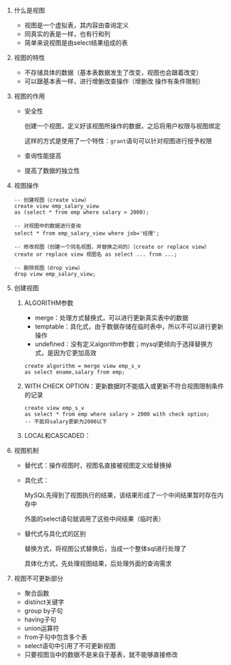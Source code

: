 1. 什么是视图

   * 视图是一个虚拟表，其内容由查询定义
   * 同真实的表是一样，也有行和列
   * 简单来说视图是由select结果组成的表

2. 视图的特性

   * 不存储具体的数据（基本表数据发生了改变，视图也会跟着改变）
   * 可以跟基本表一样，进行增删改查操作（增删改 操作有条件限制）

3. 视图的作用

   * 安全性

     创建一个视图，定义好该视图所操作的数据，之后将用户权限与视图绑定

     这样的方式是使用了一个特性：`grant`语句可以针对视图进行授予权限

   * 查询性能提高

   * 提高了数据的独立性

4. 视图操作

   ```mysql
   -- 创建视图（create view）
   create view emp_salary_view 
   as (select * from emp where salary > 2000);
   
   -- 对视图中的数据进行查询
   select * from emp_salary_view where job='经理';
   
   -- 修改视图（创建一个同名视图，并替换之间的）（create or replace view）
   create or replace view 视图名 as select ... from ...;
   
   -- 删除视图（drop view）
   drop view emp_salary_view;
   ```

   

5. 创建视图

   1. ALGORITHM参数

      * merge：处理方式替换式，可以进行更新真实表中的数据
      * temptable：具化式，由于数据存储在临时表中，所以不可以进行更新操作
      * undefined：没有定义algorithm参数；mysql更倾向于选择替换方式，是因为它更加高效

      ```mysql
      create algorithm = merge view emp_s_v 
      as select ename,salary from emp;
      ```

      

   2. WITH CHECK OPTION：更新数据时不能插入或更新不符合视图限制条件的记录

      ```mysql
      create view emp_s_v
      as select * from emp where salary > 2000 with check option;
      -- 不能将salary更新为2000以下
      ```

      

   3. LOCAL和CASCADED：

6. 视图机制

   * 替代式：操作视图时，视图名直接被视图定义给替换掉

   * 具化式：

     MySQL先得到了视图执行的结果，该结果形成了一个中间结果暂时存在内存中

     外面的select语句就调用了这些中间结果（临时表）

   * 替代式与具化式的区别

     替换方式，将视图公式替换后，当成一个整体sql进行处理了

     具体化方式，先处理视图结果，后处理外面的查询需求

7. 视图不可更新部分

   * 聚合函数
   * distinct关键字
   * group by子句
   * having子句
   * union运算符
   * from子句中包含多个表
   * select语句中引用了不可更新视图
   * 只要视图当中的数据不是来自于基表，就不能够直接修改

   